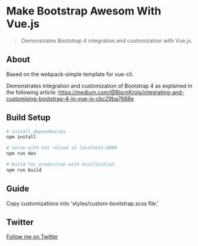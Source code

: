 # Make Bootstrap Awesom With Vue.js

> Demonstrates Bootstrap 4 integration and customization with Vue.js.

## About

Based on the webpack-simple template for vue-cli.

Demonstrates integration and customization of Bootstrap 4 as explained in the following article: https://medium.com/@BjornKrols/integrating-and-customising-bootstrap-4-in-vue-js-cbc29ba7688e

## Build Setup

```bash
# install dependencies
npm install

# serve with hot reload at localhost:8080
npm run dev

# build for production with minification
npm run build
```

## Guide

Copy customizations into 'styles/custom-bootstrap.scss file.'

## Twitter

[Follow me on Twitter](https://twitter.com/mjawaids)
